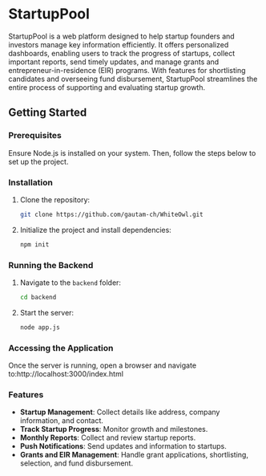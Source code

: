 # StartupPool

StartupPool is a web platform designed to help startup founders and investors manage key information efficiently. It offers personalized dashboards, enabling users to track the progress of startups, collect important reports, send timely updates, and manage grants and entrepreneur-in-residence (EIR) programs. With features for shortlisting candidates and overseeing fund disbursement, StartupPool streamlines the entire process of supporting and evaluating startup growth.

## Getting Started

### Prerequisites

Ensure Node.js is installed on your system. Then, follow the steps below to set up the project.

### Installation

1. Clone the repository:
    ```bash
    git clone https://github.com/gautam-ch/WhiteOwl.git
    ```
2. Initialize the project and install dependencies:
    ```bash
    npm init
    ```

### Running the Backend

1. Navigate to the `backend` folder:
    ```bash
    cd backend
    ```
2. Start the server:
    ```bash
    node app.js
    ```

### Accessing the Application

Once the server is running, open a browser and navigate to:http://localhost:3000/index.html

### Features

- **Startup Management**: Collect details like address, company information, and contact.
- **Track Startup Progress**: Monitor growth and milestones.
- **Monthly Reports**: Collect and review startup reports.
- **Push Notifications**: Send updates and information to startups.
- **Grants and EIR Management**: Handle grant applications, shortlisting, selection, and fund disbursement.




